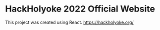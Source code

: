 # HackHolyoke 2022 Official Website

This project was created using React. https://hackholyoke.org/
